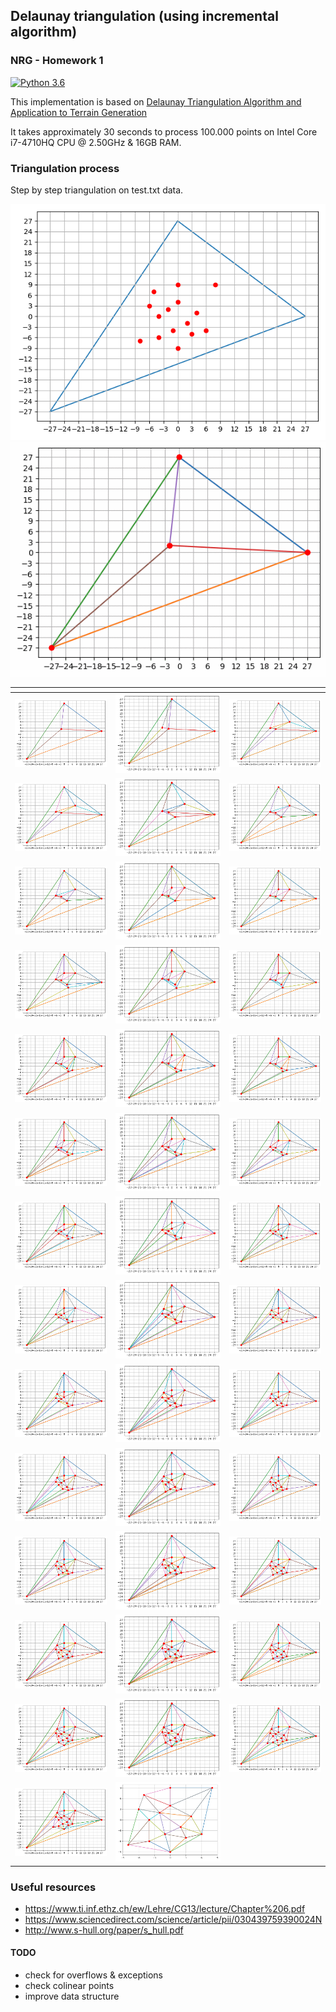## Delaunay triangulation (using incremental algorithm)
### NRG - Homework 1 
[![Python 3.6](https://img.shields.io/badge/python-3.6-blue.svg)](https://www.python.org/downloads/release/python-360/)

This implementation is based on
[Delaunay Triangulation Algorithm and Application to Terrain
Generation](http://page.mi.fu-berlin.de/faniry/files/faniry_aims.pdf)

It takes approximately 30 seconds to process 100.000 points on 
Intel Core i7-4710HQ CPU @ 2.50GHz & 16GB RAM.

### Triangulation process
Step by step triangulation on test.txt data.

![](plots/allpoints.png)
![](plots/triangulation.gif)

 _<i>_             |                          | <i>
:-------------------------:|:-------------------------:|:-------------------------:
![](plots/steps/step_1.png) | ![](plots/steps/step_2.png) | ![](plots/steps/step_3.png)
![](plots/steps/step_4.png) | ![](plots/steps/step_5.png) | ![](plots/steps/step_6.png)
![](plots/steps/step_7.png) | ![](plots/steps/step_8.png) | ![](plots/steps/step_9.png)
![](plots/steps/step_10.png) | ![](plots/steps/step_11.png) | ![](plots/steps/step_12.png)
![](plots/steps/step_13.png) | ![](plots/steps/step_14.png) | ![](plots/steps/step_15.png)
![](plots/steps/step_16.png) | ![](plots/steps/step_17.png) | ![](plots/steps/step_18.png)
![](plots/steps/step_19.png) | ![](plots/steps/step_20.png) | ![](plots/steps/step_21.png)
![](plots/steps/step_21.png) | ![](plots/steps/step_22.png) | ![](plots/steps/step_23.png)
![](plots/steps/step_24.png) | ![](plots/steps/step_25.png) | ![](plots/steps/step_26.png)
![](plots/steps/step_27.png) | ![](plots/steps/step_28.png) | ![](plots/steps/step_29.png)
![](plots/steps/step_30.png) | ![](plots/steps/step_31.png) | ![](plots/steps/step_32.png)
![](plots/steps/step_33.png) | ![](plots/steps/step_34.png) | ![](plots/steps/step_35.png)
![](plots/steps/step_36.png) | ![](plots/steps/step_37.png) | ![](plots/steps/step_38.png)
![](plots/steps/step_39.png) | ![](plots/steps/final_mesh.png)


### Useful resources
- https://www.ti.inf.ethz.ch/ew/Lehre/CG13/lecture/Chapter%206.pdf
- https://www.sciencedirect.com/science/article/pii/030439759390024N
-  http://www.s-hull.org/paper/s_hull.pdf

#### TODO
- check for overflows & exceptions
- check colinear points
- improve data structure